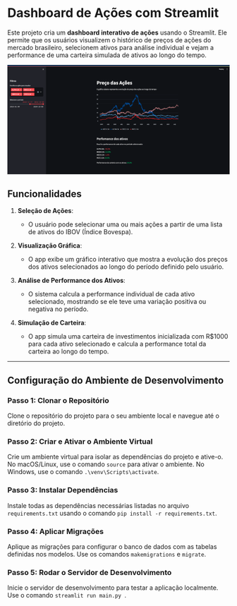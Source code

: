 # Dashboard de Ações com Streamlit

Este projeto cria um **dashboard interativo de ações** usando o Streamlit. Ele permite que os usuários visualizem o histórico de preços de ações do mercado brasileiro, selecionem ativos para análise individual e vejam a performance de uma carteira simulada de ativos ao longo do tempo.


   ![visualização](img/acao.png)

## Funcionalidades

1. **Seleção de Ações**:
   - O usuário pode selecionar uma ou mais ações a partir de uma lista de ativos do IBOV (Índice Bovespa).
   
2. **Visualização Gráfica**:
   - O app exibe um gráfico interativo que mostra a evolução dos preços dos ativos selecionados ao longo do período definido pelo usuário.

3. **Análise de Performance dos Ativos**:
   - O sistema calcula a performance individual de cada ativo selecionado, mostrando se ele teve uma variação positiva ou negativa no período.
   
4. **Simulação de Carteira**:
   - O app simula uma carteira de investimentos inicializada com R$1000 para cada ativo selecionado e calcula a performance total da carteira ao longo do tempo.




---


## Configuração do Ambiente de Desenvolvimento

### Passo 1: Clonar o Repositório

Clone o repositório do projeto para o seu ambiente local e navegue até o diretório do projeto.

### Passo 2: Criar e Ativar o Ambiente Virtual

Crie um ambiente virtual para isolar as dependências do projeto e ative-o. No macOS/Linux, use o comando `source` para ativar o ambiente. No Windows, use o comando `.\venv\Scripts\activate`.

### Passo 3: Instalar Dependências

Instale todas as dependências necessárias listadas no arquivo `requirements.txt` usando o comando `pip install -r requirements.txt`.

### Passo 4: Aplicar Migrações

Aplique as migrações para configurar o banco de dados com as tabelas definidas nos modelos. Use os comandos `makemigrations` e `migrate`.

### Passo 5: Rodar o Servidor de Desenvolvimento

Inicie o servidor de desenvolvimento para testar a aplicação localmente. Use o comando `streamlit run main.py `.
